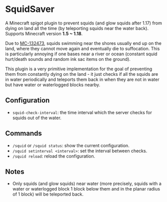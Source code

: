 # SquidSaver

A Minecraft spigot plugin to prevent squids (and glow squids after 1.17) from dying on land all the time (by teleporting squids near the water back). Supports Minecraft version **1.5 ~ 1.18**.

Due to [MC-132473](https://bugs.mojang.com/browse/MC-132473), squids swimming near the shores usually end up on the land, where they cannot move again and eventually die to suffocation. This is particularly annoying if one bases near a river or ocean (constant squid hurt/death sounds and random ink sac items on the ground).

This plugin is a very primitive implementation for the goal of preventing them from constantly dying on the land - it just checks if all the squids are in water periodically and teleports them back in when they are not in water but have water or waterlogged blocks nearby.

## Configuration

- `squid-check-interval`: the time interval which the server checks for squids out of the water.

## Commands

- `/squid` or `/squid status`: show the current configuration.
- `/squid setinterval <interval>`: set the interval between checks.
- `/squid reload`: reload the configuration.

## Notes

- Only squids (and glow squids) near water (more precisely, squids with a water or waterlogged block 1 block below them and in the planar radius of 1 block) will be teleported back.

